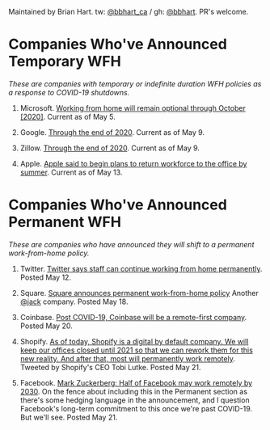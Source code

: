 
Maintained by Brian Hart. tw: [@bbhart_ca](https://twitter.com/bbhart_ca) / gh: [@bbhart](http://github.com/bbhart). PR's welcome.

Companies Who've Announced Temporary WFH
=========================================
_These are companies with temporary or indefinite duration WFH policies as a response to COVID-19 shutdowns._

1. Microsoft. [Working from home will remain optional through October [2020]](https://www.geekwire.com/2020/microsoft-updates-wfh-policy-allows-employees-work-remotely-october/). Current as of May 5.

1. Google. [Through the end of 2020](https://variety.com/2020/digital/news/google-facebook-work-from-home-2020-1234602700/). Current as of May 9.

1. Zillow. [Through the end of 2020](https://www.geekwire.com/2020/zillow-approves-remote-work-policy-rest-2020-ceo-says-views-wfh-turned-upside/). Current as of May 9.

1. Apple. [Apple said to begin plans to return workforce to the office by summer](https://www.cnet.com/news/apple-said-to-begin-plans-to-return-workforce-to-the-office-by-summer/). Current as of May 13.

Companies Who've Announced Permanent WFH
========================================
_These are companies who have announced they will shift to a permanent work-from-home policy._

1. Twitter. [Twitter says staff can continue working from home permanently](https://techcrunch.com/2020/05/12/twitter-says-staff-can-continue-working-from-home-permanently/). Posted May 12.

1. Square. [Square announces permanent work-from-home policy](https://www.theverge.com/2020/5/18/21261798/square-employees-work-from-home-remote-premanent-policy-ceo.) Another [@jack](https://twitter.com/jack) company. Posted May 18.

1. Coinbase. [Post COVID-19, Coinbase will be a remote-first company](https://blog.coinbase.com/post-covid-19-coinbase-will-be-a-remote-first-company-cdac6e621df7). Posted May 20.

1. Shopify. [As of today, Shopify is a digital by default company. We will keep our offices closed until 2021 so that we can rework them for this new reality. And after that, most will permanently work remotely](https://twitter.com/tobi/status/1263483496087064579). Tweeted by Shopify's CEO Tobi Lutke. Posted May 21. 

1. Facebook. [Mark Zuckerberg: Half of Facebook may work remotely by 2030](https://www.nbcnews.com/tech/tech-news/mark-zuckerberg-half-facebook-may-work-remotely-2030-n1212081). On the fence about including this in the Permanent section as there's some hedging language in the
announcement, and I question Facebook's long-term commitment to this once we're past COVID-19. But we'll see. Posted May 21.
